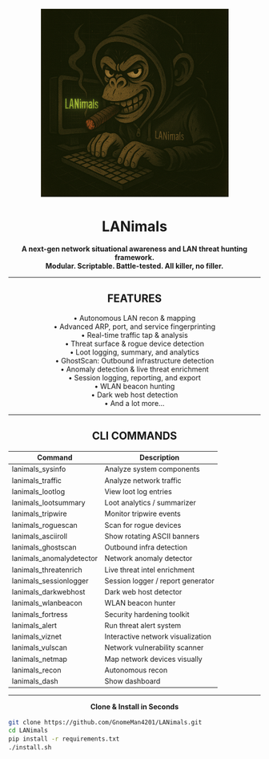 <p align="center">
  <img src="assets/LANimals_logo.png" alt="LANimals Logo" width="375">
</p>

<h1 align="center"><b>LANimals</b></h1>

<p align="center">
  <b>
    A next-gen network situational awareness and LAN threat hunting framework.<br>
    Modular. Scriptable. Battle-tested. All killer, no filler.
  </b>
</p>

---

<h2 align="center">FEATURES</h2>

<p align="center">
  • Autonomous LAN recon & mapping<br>
  • Advanced ARP, port, and service fingerprinting<br>
  • Real-time traffic tap & analysis<br>
  • Threat surface & rogue device detection<br>
  • Loot logging, summary, and analytics<br>
  • GhostScan: Outbound infrastructure detection<br>
  • Anomaly detection & live threat enrichment<br>
  • Session logging, reporting, and export<br>
  • WLAN beacon hunting<br>
  • Dark web host detection<br>
  • And a lot more...
</p>

---

<h2 align="center">CLI COMMANDS</h2>

<p align="center">
<table align="center">
<thead>
<tr>
<th>Command</th>
<th>Description</th>
</tr>
</thead>
<tbody>
<tr><td>lanimals_sysinfo</td><td>Analyze system components</td></tr>
<tr><td>lanimals_traffic</td><td>Analyze network traffic</td></tr>
<tr><td>lanimals_lootlog</td><td>View loot log entries</td></tr>
<tr><td>lanimals_lootsummary</td><td>Loot analytics / summarizer</td></tr>
<tr><td>lanimals_tripwire</td><td>Monitor tripwire events</td></tr>
<tr><td>lanimals_roguescan</td><td>Scan for rogue devices</td></tr>
<tr><td>lanimals_asciiroll</td><td>Show rotating ASCII banners</td></tr>
<tr><td>lanimals_ghostscan</td><td>Outbound infra detection</td></tr>
<tr><td>lanimals_anomalydetector</td><td>Network anomaly detector</td></tr>
<tr><td>lanimals_threatenrich</td><td>Live threat intel enrichment</td></tr>
<tr><td>lanimals_sessionlogger</td><td>Session logger / report generator</td></tr>
<tr><td>lanimals_darkwebhost</td><td>Dark web host detector</td></tr>
<tr><td>lanimals_wlanbeacon</td><td>WLAN beacon hunter</td></tr>
<tr><td>lanimals_fortress</td><td>Security hardening toolkit</td></tr>
<tr><td>lanimals_alert</td><td>Run threat alert system</td></tr>
<tr><td>lanimals_viznet</td><td>Interactive network visualization</td></tr>
<tr><td>lanimals_vulscan</td><td>Network vulnerability scanner</td></tr>
<tr><td>lanimals_netmap</td><td>Map network devices visually</td></tr>
<tr><td>lanimals_recon</td><td>Autonomous recon</td></tr>
<tr><td>lanimals_dash</td><td>Show dashboard</td></tr>
</tbody>
</table>
</p>

---

<p align="center">
  <b>Clone & Install in Seconds</b>
</p>

```sh
git clone https://github.com/GnomeMan4201/LANimals.git
cd LANimals
pip install -r requirements.txt
./install.sh